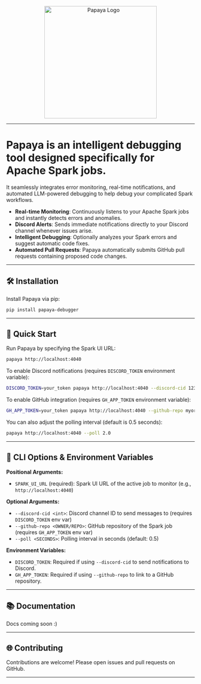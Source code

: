 <p align="center">
  <picture>
    <source media="(prefers-color-scheme: dark)" srcset="https://github.com/lychee-development/papaya/blob/main/logo_dark.svg?raw=true">
    <source media="(prefers-color-scheme: light)" srcset="https://github.com/lychee-development/papaya/blob/main/logo_light.svg?raw=true">
    <img alt="Papaya Logo" src="https://github.com/lychee-development/papaya/blob/main/logo_light.svg?raw=true" width="300" style="display: block; margin: 0 auto;">
  </picture>
</p>

---

# Papaya is an intelligent debugging tool designed specifically for Apache Spark jobs.
It seamlessly integrates error monitoring, real-time notifications, and automated LLM-powered debugging to help debug your complicated Spark workflows.


* **Real-time Monitoring**: Continuously listens to your Apache Spark jobs and instantly detects errors and anomalies.
* **Discord Alerts**: Sends immediate notifications directly to your Discord channel whenever issues arise.
* **Intelligent Debugging**: Optionally analyzes your Spark errors and suggest automatic code fixes.
* **Automated Pull Requests**: Papaya automatically submits GitHub pull requests containing proposed code changes.

---

## 🛠️ Installation

Install Papaya via pip:

```bash
pip install papaya-debugger
```

---

## 🌟 Quick Start

Run Papaya by specifying the Spark UI URL:

```bash
papaya http://localhost:4040
```

To enable Discord notifications (requires `DISCORD_TOKEN` environment variable):

```bash
DISCORD_TOKEN=your_token papaya http://localhost:4040 --discord-cid 123456789
```

To enable GitHub integration (requires `GH_APP_TOKEN` environment variable):

```bash
GH_APP_TOKEN=your_token papaya http://localhost:4040 --github-repo myorg/myrepo
```

You can also adjust the polling interval (default is 0.5 seconds):

```bash
papaya http://localhost:4040 --poll 2.0
```

---

## 📝 CLI Options & Environment Variables

**Positional Arguments:**
- `SPARK_UI_URL` (required): Spark UI URL of the active job to monitor (e.g., `http://localhost:4040`)

**Optional Arguments:**
- `--discord-cid <int>`: Discord channel ID to send messages to (requires `DISCORD_TOKEN` env var)
- `--github-repo <OWNER/REPO>`: GitHub repository of the Spark job (requires `GH_APP_TOKEN` env var)
- `--poll <SECONDS>`: Polling interval in seconds (default: 0.5)

**Environment Variables:**
- `DISCORD_TOKEN`: Required if using `--discord-cid` to send notifications to Discord.
- `GH_APP_TOKEN`: Required if using `--github-repo` to link to a GitHub repository.

---

## 📚 Documentation

Docs coming soon :)

---

## 🌐 Contributing

Contributions are welcome! Please open issues and pull requests on GitHub.

---
